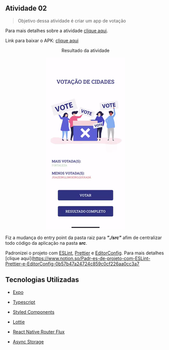## Atividade 02

> Objetivo dessa atividade é criar um app de votação

Para mais detalhes sobre a atividade [clique aqui](https://github.com/JailsonSousa/pidm-2020.2/blob/main/atv02/ATV02.pdf).

Link para baixar o APK: [clique aqui](https://drive.google.com/file/d/1AwaptIKgdUKE1JXkq18wLbD8X_AGe6Er/view?usp=sharing)

  <p align="center">
  Resultado da atividade
</p>

<p align="center">
  <img src="https://github.com/JailsonSousa/pidm-2020.2/blob/main/atv02/app.gif" alt="Resultado da atividade"/>
</p>

Fiz a mudança do entry point da pasta raiz para **_"./src"_** afim de centralizar todo código da aplicação na pasta **_src_**.

Padronizei o projeto com [ESLint](https://eslint.org/), [Prettier](https://prettier.io/) e [EditorConfig](https://editorconfig.org/). Para mais detalhes [clique aqui](https://www.notion.so/Padr-es-de-projeto-com-ESLint-Prettier-e-EditorConfig-0b57b47a24724c859c0cf226aa0cc3a7

## Tecnologias Utilizadas

- [Expo](https://docs.expo.io/)

- [Typescript](https://www.typescriptlang.org/)

- [Styled Components](https://styled-components.com/)

- [Lottie](https://airbnb.design/lottie/)

- [React Native Router Flux](https://github.com/aksonov/react-native-router-flux)

- [Async Storage](https://react-native-async-storage.github.io/async-storage/)
